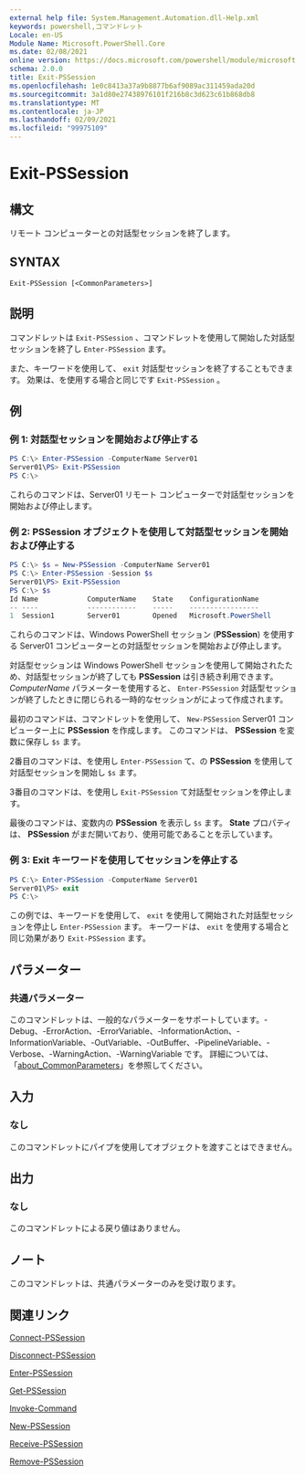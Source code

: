 ```yaml
---
external help file: System.Management.Automation.dll-Help.xml
keywords: powershell,コマンドレット
Locale: en-US
Module Name: Microsoft.PowerShell.Core
ms.date: 02/08/2021
online version: https://docs.microsoft.com/powershell/module/microsoft.powershell.core/exit-pssession?view=powershell-5.1&WT.mc_id=ps-gethelp
schema: 2.0.0
title: Exit-PSSession
ms.openlocfilehash: 1e0c8413a37a9b8877b6af9089ac311459ada20d
ms.sourcegitcommit: 3a1d80e27438976101f216b8c3d623c61b868db8
ms.translationtype: MT
ms.contentlocale: ja-JP
ms.lasthandoff: 02/09/2021
ms.locfileid: "99975109"
---
```

# Exit-PSSession

## 構文
リモート コンピューターとの対話型セッションを終了します。

## SYNTAX

```
Exit-PSSession [<CommonParameters>]
```

## 説明

コマンドレットは `Exit-PSSession` 、コマンドレットを使用して開始した対話型セッションを終了し `Enter-PSSession` ます。

また、キーワードを使用して、 `exit` 対話型セッションを終了することもできます。 効果は、を使用する場合と同じです `Exit-PSSession` 。

## 例

### 例 1: 対話型セッションを開始および停止する

```powershell
PS C:\> Enter-PSSession -ComputerName Server01
Server01\PS> Exit-PSSession
PS C:\>
```

これらのコマンドは、Server01 リモート コンピューターで対話型セッションを開始および停止します。

### 例 2: PSSession オブジェクトを使用して対話型セッションを開始および停止する

```powershell
PS C:\> $s = New-PSSession -ComputerName Server01
PS C:\> Enter-PSSession -Session $s
Server01\PS> Exit-PSSession
PS C:\> $s
Id Name            ComputerName    State    ConfigurationName
-- ----            ------------    -----    -----------------
1  Session1        Server01        Opened   Microsoft.PowerShell
```

これらのコマンドは、Windows PowerShell セッション (**PSSession**) を使用する Server01 コンピューターとの対話型セッションを開始および停止します。

対話型セッションは Windows PowerShell セッションを使用して開始されたため、対話型セッションが終了しても **PSSession** は引き続き利用できます。 _ComputerName_ パラメーターを使用すると、 `Enter-PSSession` 対話型セッションが終了したときに閉じられる一時的なセッションがによって作成されます。

最初のコマンドは、コマンドレットを使用して、 `New-PSSession` Server01 コンピューター上に **PSSession** を作成します。 このコマンドは、 **PSSession** を変数に保存し `$s` ます。

2番目のコマンドは、を使用し `Enter-PSSession` て、の **PSSession** を使用して対話型セッションを開始し `$s` ます。

3番目のコマンドは、を使用し `Exit-PSSession` て対話型セッションを停止します。

最後のコマンドは、変数内の **PSSession** を表示し `$s` ます。 **State** プロパティは、 **PSSession** がまだ開いており、使用可能であることを示しています。

### 例 3: Exit キーワードを使用してセッションを停止する

```powershell
PS C:\> Enter-PSSession -ComputerName Server01
Server01\PS> exit
PS C:\>
```

この例では、キーワードを使用して、 `exit` を使用して開始された対話型セッションを停止し `Enter-PSSession` ます。 キーワードは、 `exit` を使用する場合と同じ効果があり `Exit-PSSession` ます。

## パラメーター

### 共通パラメーター

このコマンドレットは、一般的なパラメーターをサポートしています。-Debug、-ErrorAction、-ErrorVariable、-InformationAction、-InformationVariable、-OutVariable、-OutBuffer、-PipelineVariable、-Verbose、-WarningAction、-WarningVariable です。 詳細については、「[about_CommonParameters](https://go.microsoft.com/fwlink/?LinkID=113216)」を参照してください。

## 入力

### なし

このコマンドレットにパイプを使用してオブジェクトを渡すことはできません。

## 出力

### なし

このコマンドレットによる戻り値はありません。

## ノート

このコマンドレットは、共通パラメーターのみを受け取ります。

## 関連リンク

[Connect-PSSession](Connect-PSSession.md)

[Disconnect-PSSession](Disconnect-PSSession.md)

[Enter-PSSession](Enter-PSSession.md)

[Get-PSSession](Get-PSSession.md)

[Invoke-Command](Invoke-Command.md)

[New-PSSession](New-PSSession.md)

[Receive-PSSession](Receive-PSSession.md)

[Remove-PSSession](Remove-PSSession.md)
